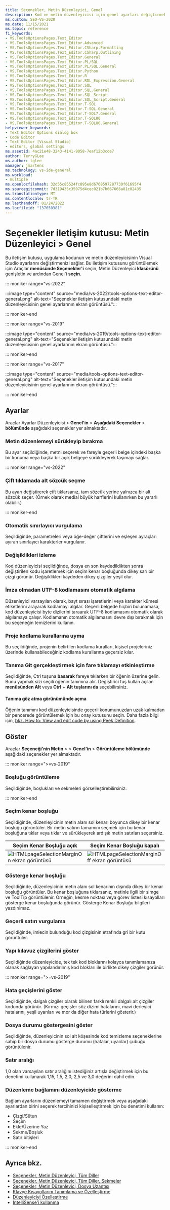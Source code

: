 ```yaml
---
title: Seçenekler, Metin Düzenleyici, Genel
description: Kod ve metin düzenleyicisi için genel ayarları değiştirmek üzere Genel Visual Studio kullanmayı öğrenin.
ms.custom: SEO-VS-2020
ms.date: 11/15/2021
ms.topic: reference
f1_keywords:
- VS.ToolsOptionsPages.Text_Editor
- VS.ToolsOptionsPages.Text_Editor.Advanced
- VS.ToolsOptionsPages.Text_Editor.CSharp.Formatting
- VS.ToolsOptionsPages.Text_Editor.CSharp.Outlining
- VS.ToolsOptionsPages.Text_Editor.General
- VS.ToolsOptionsPages.Text_Editor.PL/SQL
- VS.ToolsOptionsPages.Text_Editor.PL/SQL.General
- VS.ToolsOptionsPages.Text_Editor.Python
- VS.ToolsOptionsPages.Text_Editor.R
- VS.ToolsOptionsPages.Text_Editor.RDL_Expression.General
- VS.ToolsOptionsPages.Text_Editor.SQL
- VS.ToolsOptionsPages.Text_Editor.SQL.General
- VS.ToolsOptionsPages.Text_Editor.SQL_Script
- VS.ToolsOptionsPages.Text_Editor.SQL_Script.General
- VS.ToolsOptionsPages.Text_Editor.T-SQL
- VS.ToolsOptionsPages.Text_Editor.T-SQL.General
- VS.ToolsOptionsPages.Text_Editor.T-SQL7.General
- VS.ToolsOptionsPages.Text_Editor.T-SQL80
- VS.ToolsOptionsPages.Text_Editor.T-SQL80.General
helpviewer_keywords:
- Text Editor Options dialog box
- Code Editor
- Text Editor [Visual Studio]
- editors, global settings
ms.assetid: 4ac21e48-3243-4141-9058-7eaf12b3cde7
author: TerryGLee
ms.author: tglee
manager: jmartens
ms.technology: vs-ide-general
ms.workload:
- multiple
ms.openlocfilehash: 32d55c85524fc895e8d6768597287730f61695f4
ms.sourcegitcommit: 7d319435c35075d4cec021b7b667666a81c02435
ms.translationtype: MT
ms.contentlocale: tr-TR
ms.lasthandoff: 01/24/2022
ms.locfileid: "137650381"
---
```

# <a name="options-dialog-box-text-editor--general"></a>Seçenekler iletişim kutusu: Metin Düzenleyici \> Genel

Bu iletişim kutusu, uygulama kodunun ve metin düzenleyicisinin Visual Studio ayarlarını değiştirmenizi sağlar. Bu iletişim kutusunu görüntülemek için Araçlar **menüsünde Seçenekler'i** seçin, Metin Düzenleyici **klasörünü** genişletin ve ardından Genel'i **seçin.** 

::: moniker range="vs-2022"

:::image type="content" source="media/vs-2022/tools-options-text-editor-general.png" alt-text="Seçenekler iletişim kutusundaki metin düzenleyicisinin genel ayarlarının ekran görüntüsü.":::

::: moniker-end

::: moniker range="vs-2019"

:::image type="content" source="media/vs-2019/tools-options-text-editor-general.png" alt-text="Seçenekler iletişim kutusundaki metin düzenleyicisinin genel ayarlarının ekran görüntüsü.":::

::: moniker-end

::: moniker range="vs-2017"

:::image type="content" source="media/tools-options-text-editor-general.png" alt-text="Seçenekler iletişim kutusundaki metin düzenleyicisinin genel ayarlarının ekran görüntüsü.":::

::: moniker-end

## <a name="settings"></a>Ayarlar

Araçlar Ayarlar Düzenleyicisi   >  **Genel'in**  >  **Aşağıdaki Seçenekler**  >  **bölümünde** aşağıdaki seçenekler yer almaktadır.

### <a name="drag-and-drop-text-editing"></a>Metin düzenlemeyi sürükleyip bırakma

Bu ayar seçildiğinde, metni seçerek ve fareyle geçerli belge içindeki başka bir konuma veya başka bir açık belgeye sürükleyerek taşımayı sağlar.

::: moniker range="vs-2022"

### <a name="select-subword-on-double-click"></a>Çift tıklamada alt sözcük seçme

Bu ayarı değiştirerek çift tıklarsanız, tam sözcük yerine yalnızca bir alt sözcük seçer. (Örnek olarak medial büyük harflerini kullanırken bu yararlı olabilir.)

::: moniker-end

### <a name="automatic-delimiter-highlighting"></a>Otomatik sınırlayıcı vurgulama

Seçildiğinde, parametreleri veya öğe-değer çiftlerini ve eşleşen ayraçları ayıran sınırlayıcı karakterler vurgulanır.

### <a name="track-changes"></a>Değişiklikleri izleme

Kod düzenleyicisi seçildiğinde, dosya en son kaydedildikten sonra değiştirilen kodu işaretlemek için seçim kenar boşluğunda dikey sarı bir çizgi görünür. Değişiklikleri kaydeden dikey çizgiler yeşil olur.

### <a name="auto-detect-utf-8-encoding-without-signature"></a>İmza olmadan UTF-8 kodlamasını otomatik algılama

Düzenleyici varsayılan olarak, bayt sırası işaretlerini veya karakter kümesi etiketlerini arayarak kodlamayı algılar. Geçerli belgede hiçbiri bulunamasa, kod düzenleyicisi byte dizilerini taraarak UTF-8 kodlamasını otomatik olarak algılamaya çalışır. Kodlamanın otomatik algılamasını devre dışı bırakmak için bu seçeneğin temizlerini kullanın.

### <a name="follow-project-coding-conventions"></a>Proje kodlama kurallarına uyma

Bu seçildiğinde, projenin belirtilen kodlama kuralları, kişisel projeleriniz üzerinde kullanabileceğiniz kodlama kurallarına geçersiz kılar.

### <a name="enable-mouse-click-to-perform-go-to-definition"></a>Tanıma Git gerçekleştirmek için fare tıklamayı etkinleştirme

Seçildiğinde, Ctrl tuşuna **basarak** fareye tıklarken bir öğenin üzerine gelin. Bunu yapmak sizi seçili öğenin tanımına alır. Değiştirici tuş kullan açılan **menüsünden Alt** veya **Ctrl**  +  **Alt** **tuşlarını da** seçebilirsiniz.

#### <a name="open-definition-in-peek-view"></a>Tanıma göz atma görünümünde açma

Öğenin tanımını kod düzenleyicisinde geçerli konumunuzdan uzak kalmadan bir pencerede görüntülemek için bu onay kutusunu seçin. Daha fazla bilgi için, [bkz. How to: View and edit code by using Peek Definition](../how-to-view-and-edit-code-by-using-peek-definition-alt-plus-f12.md).

## <a name="display"></a>Göster

Araçlar **Seçeneği'nin Metin**  >  > **Genel'in**  >  **Görüntüleme bölümünde** aşağıdaki seçenekler yer almaktadır.

::: moniker range=">=vs-2019"

### <a name="view-whitespace"></a>Boşluğu görüntüleme

Seçildiğinde, boşlukları ve sekmeleri görselleştirebilirsiniz.

::: moniker-end

### <a name="selection-margin"></a>Seçim kenar boşluğu

Seçildiğinde, düzenleyicinin metin alanı sol kenarı boyunca dikey bir kenar boşluğu görüntüler. Bir metin satırın tamamını seçmek için bu kenar boşluğuna tıklar veya tıklar ve sürükleyerek ardışık metin satırları seçersiniz.

|Seçim Kenar Boşluğu açık|Seçim Kenar Boşluğu kapalı|
| - | - |
|![HTMLpageSelectionMarginOn ekran görüntüsü](../../ide/reference/media/vxselmaron.gif)|![HTMLpageSelectionMarginOff ekran görüntüsü](../../ide/reference/media/vxselmaroff.gif)|

### <a name="indicator-margin"></a>Gösterge kenar boşluğu

Seçildiğinde, düzenleyicinin metin alanı sol kenarının dışında dikey bir kenar boşluğu görüntüler. Bu kenar boşluğuna tıklarsanız, metinle ilgili bir simge ve ToolTip görüntülenir. Örneğin, kesme noktası veya görev listesi kısayolları gösterge kenar boşluğunda görünür. Gösterge Kenar Boşluğu bilgileri yazdırılmaz.

### <a name="highlight-current-line"></a>Geçerli satırı vurgulama

Seçildiğinde, imlecin bulunduğu kod çizgisinin etrafında gri bir kutu görüntüler.

### <a name="show-structure-guide-lines"></a>Yapı kılavuz çizgilerini göster

Seçildiğinde düzenleyicide, tek tek kod bloklarını kolayca tanımlamanıza olanak sağlayan yapılandırılmış kod blokları ile birlikte dikey çizgiler görünür.

::: moniker range=">=vs-2019"

### <a name="show-error-squiggles"></a>Hata geçişlerini göster

Seçildiğinde, dalgalı çizgiler olarak bilinen farklı renkli dalgalı alt çizgiler kodunda görünür. (Kırmızı geçişler söz dizimi hatalarını, mavi derleyici hatalarını, yeşil uyarıları ve mor da diğer hata türlerini gösterir.)

### <a name="show-file-health-indicator"></a>Dosya durumu göstergesini göster

Seçildiğinde, düzenleyicinin sol alt köşesinde kod temizleme seçeneklerine sahip bir dosya durumu gösterge durumu (hatalar, uyarılar) çubuğu görüntülenir.

### <a name="line-spacing"></a>Satır aralığı

1,0 olan varsayılan satır aralığını istediğiniz artışla değiştirmek için bu denetimi kullanarak 1,15, 1,5, 2,0, 2,5 ve 3,0 değerini dahil edin.

### <a name="show-editing-context-in-the-editor"></a>Düzenleme bağlamını düzenleyicide gösterme

Bağlam ayarlarını düzenlemeyi tamamen değiştirmek veya aşağıdaki ayarlardan birini seçerek tercihinizi kişiselleştirmek için bu denetimi kullanın:

- Çizgi/Sütun
- Seçim
- Ekle/Üzerine Yaz
- Sekme/Boşluk
- Satır bitişleri

::: moniker-end

## <a name="see-also"></a>Ayrıca bkz.

- [Seçenekler, Metin Düzenleyici, Tüm Diller](../../ide/reference/options-text-editor-all-languages.md)
- [Seçenekler, Metin Düzenleyici, Tüm Diller, Sekmeler](../../ide/reference/options-text-editor-all-languages-tabs.md)
- [Seçenekler, Metin Düzenleyici, Dosya Uzantısı](../../ide/reference/options-text-editor-file-extension.md)
- [Klavye Kısayollarını Tanımlama ve Özelleştirme](../../ide/identifying-and-customizing-keyboard-shortcuts-in-visual-studio.md)
- [Düzenleyiciyi Özelleştirme](../how-to-change-text-case-in-the-editor.md)
- [IntelliSense'i kullanma](../../ide/using-intellisense.md)
